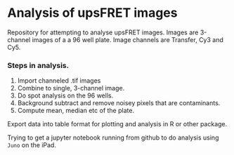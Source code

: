 # Analysis of upsFRET images
Repository for attempting to analyse upsFRET images. Images are 3-channel images of a a 96 well plate. Image channels are Transfer, Cy3 and Cy5. 
### Steps in analysis.
1. Import channeled .tif images
2. Combine to single, 3-channel image.
3. Do spot analysis on the 96 wells.
4. Background subtract and remove noisey pixels that are contaminants.
5. Compute mean, median etc of the plate. 

Export data into table format for plotting and analysis in R or other package.

Trying to get a jupyter notebook running from github to do analysis using `Juno` on the iPad.
